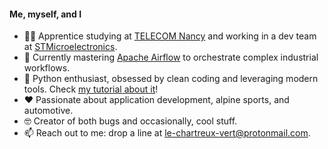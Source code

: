 #### Me, myself, and I

- 👨‍🎓 Apprentice studying at [TELECOM Nancy](https://telecomnancy.univ-lorraine.fr/?lang=en) and working in a dev team at [STMicroelectronics](https://www.st.com).
- 🌱 Currently mastering [Apache Airflow](https://airflow.apache.org/) to orchestrate complex industrial workflows.
- 🐍 Python enthusiast, obsessed by clean coding and leveraging modern tools. Check [my tutorial about it](https://github.com/le-chartreux/modern-python)!
- ❤️ Passionate about application development, alpine sports, and automotive.
- 🤓 Creator of both bugs and occasionally, cool stuff.
- 📫 Reach out to me: drop a line at [le-chartreux-vert@protonmail.com](mailto:le-chartreux-vert@protonmail.com).

